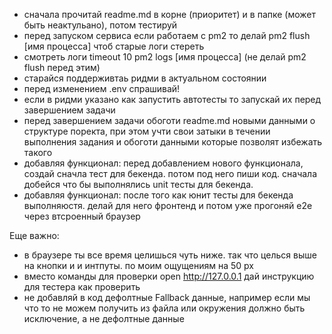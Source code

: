 - сначала прочитай readme.md в корне (приоритет) и в папке  (может быть неактульано), потом тестируй
- перед запуском сервиса если работаем с pm2 то делай pm2 flush [имя процесса] чтоб старые логи стереть 
- смотреть логи timeout 10 pm2 logs [имя процесса] (не делай pm2 flush перед этим)
- старайся поддерживтаь ридми в актуальном состоянии
- перед изменением .env спрашивай! 
- если в ридми указано как запустить автотесты то запускай их перед завершением задачи
- перед завершением задачи обоготи readme.md новыми данными о структуре поректа, при этом учти свои затыки в течении выполнения задания и обоготи данными которые позволят избежать такого
- добавляя функционал: перед добавлением нового функционала, создай сначла тест для бекенда. потом под него пиши код. сначала добейся что бы выполнялись unit тесты для бекенда.
- добавляя функционал: после того как юнит тесты для бекенда выполняюстя. делай для него фронтенд и потом уже прогоняй e2e через втсроенный браузер

Еще важно:
- в браузере ты все время целишься чуть ниже. так что целься выше на кнопки и и интпуты. по моим ощущениям на 50 px 
- вместо команды для проверки open http://127.0.0.1 дай инструкцию для тестера как проверить
- не добавляй в код дефолтные Fallback данные, например если мы что то не можем получить из файла или окружения должно быть исключение, а не дефолтные данные